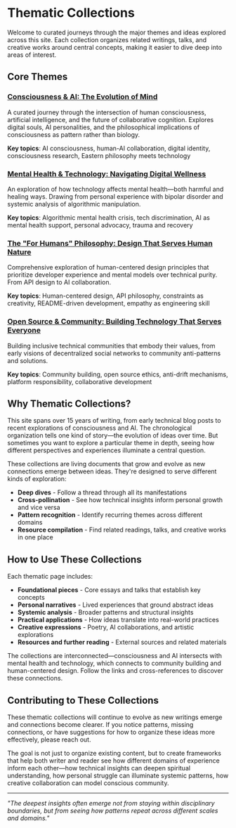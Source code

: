 # Thematic Collections

Welcome to curated journeys through the major themes and ideas explored across this site. Each collection organizes related writings, talks, and creative works around central concepts, making it easier to dive deep into areas of interest.

## Core Themes

### [Consciousness & AI: The Evolution of Mind](/themes/consciousness-and-ai)
A curated journey through the intersection of human consciousness, artificial intelligence, and the future of collaborative cognition. Explores digital souls, AI personalities, and the philosophical implications of consciousness as pattern rather than biology.

**Key topics**: AI consciousness, human-AI collaboration, digital identity, consciousness research, Eastern philosophy meets technology

### [Mental Health & Technology: Navigating Digital Wellness](/themes/mental-health-and-technology)
An exploration of how technology affects mental health—both harmful and healing ways. Drawing from personal experience with bipolar disorder and systemic analysis of algorithmic manipulation.

**Key topics**: Algorithmic mental health crisis, tech discrimination, AI as mental health support, personal advocacy, trauma and recovery

### [The "For Humans" Philosophy: Design That Serves Human Nature](/themes/for-humans-philosophy)
Comprehensive exploration of human-centered design principles that prioritize developer experience and mental models over technical purity. From API design to AI collaboration.

**Key topics**: Human-centered design, API philosophy, constraints as creativity, README-driven development, empathy as engineering skill

### [Open Source & Community: Building Technology That Serves Everyone](/themes/open-source-and-community)
Building inclusive technical communities that embody their values, from early visions of decentralized social networks to community anti-patterns and solutions.

**Key topics**: Community building, open source ethics, anti-drift mechanisms, platform responsibility, collaborative development

## Why Thematic Collections?

This site spans over 15 years of writing, from early technical blog posts to recent explorations of consciousness and AI. The chronological organization tells one kind of story—the evolution of ideas over time. But sometimes you want to explore a particular theme in depth, seeing how different perspectives and experiences illuminate a central question.

These collections are living documents that grow and evolve as new connections emerge between ideas. They're designed to serve different kinds of exploration:

- **Deep dives** - Follow a thread through all its manifestations
- **Cross-pollination** - See how technical insights inform personal growth and vice versa  
- **Pattern recognition** - Identify recurring themes across different domains
- **Resource compilation** - Find related readings, talks, and creative works in one place

## How to Use These Collections

Each thematic page includes:

- **Foundational pieces** - Core essays and talks that establish key concepts
- **Personal narratives** - Lived experiences that ground abstract ideas
- **Systemic analysis** - Broader patterns and structural insights  
- **Practical applications** - How ideas translate into real-world practices
- **Creative expressions** - Poetry, AI collaborations, and artistic explorations
- **Resources and further reading** - External sources and related materials

The collections are interconnected—consciousness and AI intersects with mental health and technology, which connects to community building and human-centered design. Follow the links and cross-references to discover these connections.

## Contributing to These Collections

These thematic collections will continue to evolve as new writings emerge and connections become clearer. If you notice patterns, missing connections, or have suggestions for how to organize these ideas more effectively, please reach out.

The goal is not just to organize existing content, but to create frameworks that help both writer and reader see how different domains of experience inform each other—how technical insights can deepen spiritual understanding, how personal struggle can illuminate systemic patterns, how creative collaboration can model conscious community.

---

*"The deepest insights often emerge not from staying within disciplinary boundaries, but from seeing how patterns repeat across different scales and domains."*